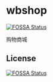 # wbshop
[![FOSSA Status](https://app.fossa.com/api/projects/git%2Bgithub.com%2FHyacinthQin%2Fwbshop.svg?type=shield)](https://app.fossa.com/projects/git%2Bgithub.com%2FHyacinthQin%2Fwbshop?ref=badge_shield)

购物商城


## License
[![FOSSA Status](https://app.fossa.com/api/projects/git%2Bgithub.com%2FHyacinthQin%2Fwbshop.svg?type=large)](https://app.fossa.com/projects/git%2Bgithub.com%2FHyacinthQin%2Fwbshop?ref=badge_large)